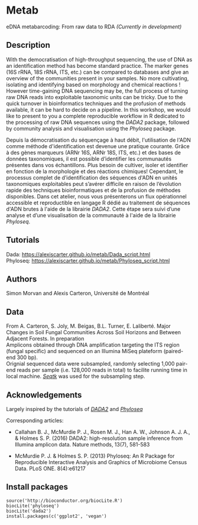 # Metab
eDNA metabarcoding: From raw data to RDA
_(Currently in development)_

## Description
With the democratisation of high-throughput sequencing, the use of DNA as an identification method has become standard practice. The marker genes (16S rRNA, 18S rRNA, ITS, etc.) can be compared to databases and give an overview of the communities present in your samples. No more cultivating, isolating and identifying based on morphology and chemical reactions ! However time-gaining DNA sequencing may be, the full process of turning raw DNA reads into exploitable taxonomic units can be tricky. Due to the quick turnover in bioinformatics techniques and the profusion of methods available, it can be hard to decide on a pipeline. In this workshop, we would like to present to you a complete reproducible workflow in R dedicated to the processing of raw DNA sequences using the _DADA2_ package, followed by community analysis and visualisation using the _Phyloseq_ package.

Depuis la démocratisation du séquençage à haut débit, l'utilisation de l'ADN comme méthode d'identification est devenue une pratique courante. Grâce à des gènes marqueurs (ARNr 16S, ARNr 18S, ITS, etc.) et des bases de données taxonomiques, il est possible d’identifier les communautés présentes dans vos échantillons. Plus besoin de cultiver, isoler et identifier en fonction de la morphologie et des réactions chimiques! Cependant, le processus complet de d’identification des séquences d'ADN en unités taxonomiques exploitables peut s’avérer difficile en raison de l’évolution rapide des techniques bioinformatiques et de la profusion de méthodes disponibles. Dans cet atelier, nous vous présenterons un flux opérationnel accessible et reproductible en langage R dédié au traitement de séquences d'ADN brutes à l'aide de la librairie _DADA2_. Cette étape sera suivi d’une analyse et d’une visualisation de la communauté à l'aide de la librairie _Phyloseq_.

## Tutorials
Dada: https://alexiscarter.github.io/metab/Dada_script.html  
Phyloseq: https://alexiscarter.github.io/metab/Phyloseq_script.html

## Authors
Simon Morvan and Alexis Carteron,
Université de Montréal

## Data  
From A. Carteron, S. Joly, M. Beigas, B.L. Turner, E. Laliberté. Major Changes in Soil Fungal Communities Across Soil Horizons and Between Adjacent Forests. In preparation  
Amplicons obtained through DNA amplification targeting the ITS region (fungal specific) and sequenced on an Illumina MiSeq plateform (paired-end 300 bp).  
Orignial sequenced data were subsampled, randomly selecting 1,000 pair-end reads per sample (i.e. 128,000 reads in total) to facilite running time in local machine. [_Seqtk_](https://github.com/lh3/seqtk) was used for the subsampling step.

## Acknowledgements
Largely inspired by the tutorials of [_DADA2_](https://benjjneb.github.io/dada2/index.html) and [_Phyloseq_](https://joey711.github.io/phyloseq/)

Corresponding articles:

* Callahan B. J., McMurdie P. J., Rosen M. J., Han A. W., Johnson A. J. A., & Holmes S. P. (2016) DADA2: high-resolution sample inference from Illumina amplicon data. Nature methods, 13(7), 581-583

* McMurdie P. J. & Holmes S. P. (2013) Phyloseq: An R Package for Reproducible Interactive Analysis and Graphics of Microbiome Census Data. PLoS ONE. 8(4):e61217

## Install packages
```
source('http://bioconductor.org/biocLite.R')
biocLite('phyloseq')
biocLite('dada2')
install.packages(c('ggplot2', 'vegan')
```
